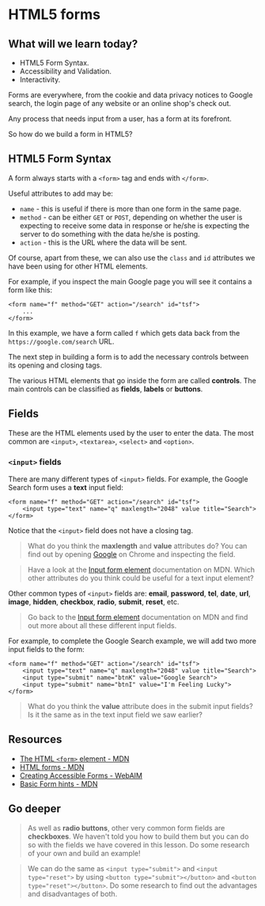 # HTML5 forms

## What will we learn today?
 * HTML5 Form Syntax.
 * Accessibility and Validation.
 * Interactivity.

Forms are everywhere, from the cookie and data privacy notices to Google search, the login page of any website or an online shop's check out.

Any process that needs input from a user, has a form at its forefront.

So how do we build a form in HTML5?

## HTML5 Form Syntax

A form always starts with a `<form>` tag and ends with `</form>`.

Useful attributes to add may be:

* `name` - this is useful if there is more than one form in the same page.
* `method` - can be either `GET` or `POST`, depending on whether the user is expecting to receive some data in response or he/she is expecting the server to do something with the data he/she is posting.
* `action` - this is the URL where the data will be sent.

Of course, apart from these, we can also use the `class` and `id` attributes we have been using for other HTML elements.

For example, if you inspect the main Google page you will see it contains a form like this:

```
<form name="f" method="GET" action="/search" id="tsf">
	...
</form>
```

In this example, we have a form called `f` which gets data back from the `https://google.com/search` URL.

The next step in building a form is to add the necessary controls between its opening and closing tags.

The various HTML elements that go inside the form are called **controls**. The main controls can be classified as **fields**, **labels** or **buttons**.

## Fields

These are the HTML elements used by the user to enter the data. The most common are `<input>`, `<textarea>`, `<select>` and `<option>`.

### `<input>` fields

There are many different types of `<input>` fields. For example, the Google Search form uses a **text** input field:

```
<form name="f" method="GET" action="/search" id="tsf">
	<input type="text" name="q" maxlength="2048" value title="Search">
</form>
```

Notice that the `<input>` field does not have a closing tag.

> What do you think the **maxlength** and **value** attributes do? You can find out by opening [Google](https://google.com) on Chrome and inspecting the field.

> Have a look at the [Input form element](https://developer.mozilla.org/en-US/docs/Web/HTML/Element/input#Attributes) documentation on MDN.
Which other attributes do you think could be useful for a text input element?

Other common types of `<input>` fields are: **email**, **password**, **tel**, **date**, **url**, **image**, **hidden**, **checkbox**, **radio**, **submit**, **reset**, etc.

> Go back to the [Input form element](https://developer.mozilla.org/en-US/docs/Web/HTML/Element/input) documentation on MDN and find out more about all these different input fields.

For example, to complete the Google Search example, we will add two more input fields to the form:

```
<form name="f" method="GET" action="/search" id="tsf">
	<input type="text" name="q" maxlength="2048" value title="Search">
	<input type="submit" name="btnK" value="Google Search">
	<input type="submit" name="btnI" value="I'm Feeling Lucky">
</form>
```

> What do you think the **value** attribute does in the submit input fields?
Is it the same as in the text input field we saw earlier?

## Resources

 * [The HTML `<form>` element - MDN](https://developer.mozilla.org/en-US/docs/Web/HTML/Element/form)
 * [HTML forms - MDN](https://developer.mozilla.org/en-US/docs/Learn/HTML/Forms)
 * [Creating Accessible Forms - WebAIM](https://webaim.org/techniques/forms/)
 * [Basic Form hints - MDN](https://developer.mozilla.org/en-US/docs/Web/Accessibility/ARIA/forms/Basic_form_hints)

## Go deeper

> As well as **radio buttons**, other very common form fields are **checkboxes**. We haven't told you how to build them but you can do so with the fields we have covered in this lesson.
Do some research of your own and build an example!

> We can do the same as `<input type="submit">` and `<input type="reset">` by using `<button type="submit"></button>` and `<button type="reset"></button>`.
Do some research to find out the advantages and disadvantages of both.

